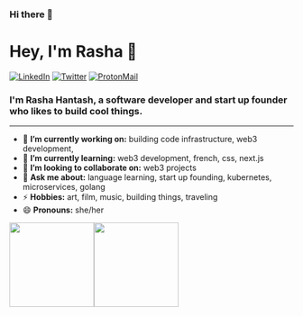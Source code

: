 ### Hi there 👋
<h1 align="left"> Hey, I'm Rasha 👋 </h1>
<p align="left">
   <a href="https://www.linkedin.com/in/rasha-hantash/"><img alt="LinkedIn" src="https://img.shields.io/badge/-rasha--hantash-black?style=flat-square&logo=Linkedin&logoColor=white&link=https://www.linkedin.com/in/rasha-hantash/"></a>
   <a href="https://twitter.com/rasha_hantash"><img alt="Twitter" src="https://img.shields.io/badge/-@rasha_hantash-black?style=flat-square&logo=twitter&logoColor=white&link=https://twitter.com/jonaylor89"></a>
   <a href="mailto:rasha.hantash@pm.me"><img alt="ProtonMail" src="https://img.shields.io/badge/-rasha.hantash@pm.me-black?style=flat-square&logo=ProtonMail&logoColor=white&link=mailto:rasha.hantash@pm.me"></a>
</p>

<h3 align="left">  I'm Rasha Hantash, a software developer and start up founder who likes to build cool things.  </h3>

---
- 🔭 **I’m currently working on:** building code infrastructure, web3 development,
- 🌱 **I’m currently learning:** web3 development, french, css, next.js
- 👯 **I’m looking to collaborate on:** web3 projects
- 💬 **Ask me about:** language learning, start up founding, kubernetes, microservices, golang
- ⚡ **Hobbies:** art, film, music, building things, traveling
- 😄 **Pronouns:** she/her


<a><img height="150px" src="https://github-readme-stats.vercel.app/api?username=rasha-hantash&show_icons=true&hide_title=true&hide_border=true&theme=radical" /><img height="150px" src="https://github-readme-stats.vercel.app/api/top-langs/?username=rasha-hantash&show_icons=true&layout=compact&langs_count=6&hide_title=true&hide_border=true&theme=radical" /></a>

<!--
**rasha-hantash/rasha-hantash** is a ✨ _special_ ✨ repository because its `README.md` (this file) appears on your GitHub profile.

Here are some ideas to get you started:

- 🔭 I’m currently working on ...
- 🌱 I’m currently learning ...
- 👯 I’m looking to collaborate on ...
- 🤔 I’m looking for help with ...
- 💬 Ask me about ...
- 📫 How to reach me: ...
- 😄 Pronouns: ...
- ⚡ Fun fact: ...
-->
